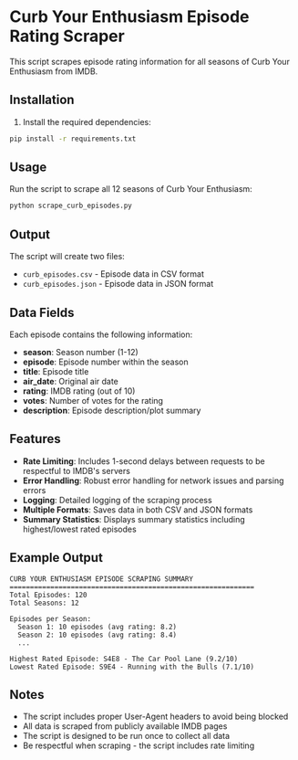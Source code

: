 # Curb Your Enthusiasm Episode Rating Scraper

This script scrapes episode rating information for all seasons of Curb Your Enthusiasm from IMDB.

## Installation

1. Install the required dependencies:
```bash
pip install -r requirements.txt
```

## Usage

Run the script to scrape all 12 seasons of Curb Your Enthusiasm:

```bash
python scrape_curb_episodes.py
```

## Output

The script will create two files:
- `curb_episodes.csv` - Episode data in CSV format
- `curb_episodes.json` - Episode data in JSON format

## Data Fields

Each episode contains the following information:
- **season**: Season number (1-12)
- **episode**: Episode number within the season
- **title**: Episode title
- **air_date**: Original air date
- **rating**: IMDB rating (out of 10)
- **votes**: Number of votes for the rating
- **description**: Episode description/plot summary

## Features

- **Rate Limiting**: Includes 1-second delays between requests to be respectful to IMDB's servers
- **Error Handling**: Robust error handling for network issues and parsing errors
- **Logging**: Detailed logging of the scraping process
- **Multiple Formats**: Saves data in both CSV and JSON formats
- **Summary Statistics**: Displays summary statistics including highest/lowest rated episodes

## Example Output

```
CURB YOUR ENTHUSIASM EPISODE SCRAPING SUMMARY
============================================================
Total Episodes: 120
Total Seasons: 12

Episodes per Season:
  Season 1: 10 episodes (avg rating: 8.2)
  Season 2: 10 episodes (avg rating: 8.4)
  ...

Highest Rated Episode: S4E8 - The Car Pool Lane (9.2/10)
Lowest Rated Episode: S9E4 - Running with the Bulls (7.1/10)
```

## Notes

- The script includes proper User-Agent headers to avoid being blocked
- All data is scraped from publicly available IMDB pages
- The script is designed to be run once to collect all data
- Be respectful when scraping - the script includes rate limiting 